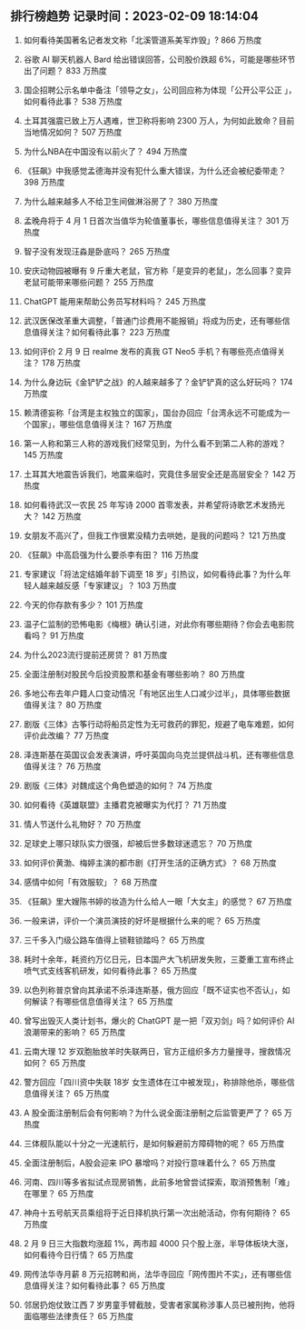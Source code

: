 
## 排行榜趋势 记录时间：2023-02-09 18:14:04
  
  1. 如何看待美国著名记者发文称「北溪管道系美军炸毁」? 866 万热度
    
  2. 谷歌 AI 聊天机器人 Bard 给出错误回答，公司股价跌超 6%，可能是哪些环节出了问题？ 833 万热度
    
  3. 国企招聘公示名单中备注「领导之女」，公司回应称为体现「公开公平公正 」，如何看待此事？ 538 万热度
    
  4. 土耳其强震已致上万人遇难，世卫称将影响 2300 万人，为何如此致命？目前当地情况如何？ 507 万热度
    
  5. 为什么NBA在中国没有以前火了？ 494 万热度
    
  6. 《狂飙》中我感觉孟德海并没有犯什么重大错误，为什么还会被纪委带走？ 398 万热度
    
  7. 为什么越来越多人不给卫生间做淋浴房了？ 380 万热度
    
  8. 孟晚舟将于 4 月 1 日首次当值华为轮值董事长，哪些信息值得关注？ 301 万热度
    
  9. 智子没有发现汪淼是卧底吗？ 265 万热度
    
  10. 安庆动物园被曝有 9 斤重大老鼠，官方称「是变异的老鼠」，怎么回事？变异老鼠可能带来哪些问题？ 255 万热度
    
  11. ChatGPT 能用来帮助公务员写材料吗？ 245 万热度
    
  12. 武汉医保改革重大调整，「普通门诊费用不能报销」将成为历史，还有哪些信息值得关注？如何看待此事？ 223 万热度
    
  13. 如何评价 2 月 9 日 realme 发布的真我 GT Neo5 手机？有哪些亮点值得关注？ 178 万热度
    
  14. 为什么身边玩《金铲铲之战》的人越来越多了？金铲铲真的这么好玩吗？ 174 万热度
    
  15. 赖清德妄称「台湾是主权独立的国家」，国台办回应「台湾永远不可能成为一个国家」，哪些信息值得关注？ 167 万热度
    
  16. 第一人称和第三人称的游戏我们经常见到，为什么看不到第二人称的游戏？ 145 万热度
    
  17. 土耳其大地震告诉我们，地震来临时，究竟住多层安全还是高层安全？ 142 万热度
    
  18. 如何看待武汉一农民 25 年写诗 2000 首零发表，并希望将诗歌艺术发扬光大？ 142 万热度
    
  19. 女朋友不高兴了，但我工作很累没精力去哄她，是我的问题吗？ 121 万热度
    
  20. 《狂飙》中高启强为什么要杀李有田？ 116 万热度
    
  21. 专家建议「将法定结婚年龄下调至 18 岁」引热议，如何看待此事？为什么年轻人越来越反感「专家建议」？ 103 万热度
    
  22. 今天的你存款有多少？ 101 万热度
    
  23. 温子仁监制的恐怖电影《梅根》确认引进，对此你有哪些期待？你会去电影院看吗？ 91 万热度
    
  24. 为什么2023流行提前还房贷？ 81 万热度
    
  25. 全面注册制对股民今后投资股票和基金有哪些影响？ 80 万热度
    
  26. 多地公布去年户籍人口变动情况「有地区出生人口减少过半」，具体哪些数据值得关注？ 80 万热度
    
  27. 剧版《三体》古筝行动将船员定性为无可救药的罪犯，规避了电车难题，如何评价此改编？ 77 万热度
    
  28. 泽连斯基在英国议会发表演讲，呼吁英国向乌克兰提供战斗机，还有哪些信息值得关注？ 76 万热度
    
  29. 剧版《三体》对魏成这个角色塑造的如何？ 74 万热度
    
  30. 如何看待《英雄联盟》主播君克被曝实为代打？ 71 万热度
    
  31. 情人节送什么礼物好？ 70 万热度
    
  32. 足球史上哪只球队实力很强，却被后世多数球迷遗忘？ 70 万热度
    
  33. 如何评价黄渤、梅婷主演的都市剧《打开生活的正确方式》？ 68 万热度
    
  34. 感情中如何「有效服软」？ 68 万热度
    
  35. 《狂飙》里大嫂陈书婷的妆造为什么给人一眼「大女主」的感觉？ 67 万热度
    
  36. 一般来讲，评价一个演员演技的好坏是根据什么来的呢？ 65 万热度
    
  37. 三千多入门级公路车值得上锁鞋锁踏吗？ 65 万热度
    
  38. 耗时十余年，耗资约万亿日元，日本国产大飞机研发失败，三菱重工宣布终止喷气式支线客机研发，如何看待此事？ 65 万热度
    
  39. 以色列称普京曾向其承诺不杀泽连斯基，俄方回应「既不证实也不否认」，如何解读？有哪些信息值得关注？ 65 万热度
    
  40. 曾写出毁灭人类计划书，爆火的 ChatGPT 是一把「双刃剑」吗？如何评价 AI 浪潮带来的影响？ 65 万热度
    
  41. 云南大理 12 岁双胞胎放羊时失联两日，官方正组织多方力量搜寻，搜救情况如何？ 65 万热度
    
  42. 警方回应「四川资中失联 18岁 女生遗体在江中被发现」，称排除他杀，哪些信息值得关注？ 65 万热度
    
  43. A 股全面注册制后会有何影响？为什么说全面注册制之后监管更严了？ 65 万热度
    
  44. 三体舰队能以十分之一光速航行，是如何躲避前方障碍物的呢？ 65 万热度
    
  45. 全面注册制后，A股会迎来 IPO 暴增吗？对投行意味着什么？ 65 万热度
    
  46. 河南、四川等多省拟试点现房销售，此前多地曾尝试探索，取消预售制「难」在哪里？ 65 万热度
    
  47. 神舟十五号航天员乘组将于近日择机执行第一次出舱活动，你有何期待？ 65 万热度
    
  48. 2 月 9 日三大指数均涨超 1%，两市超 4000 只个股上涨，半导体板块大涨，如何看待今日行情？ 65 万热度
    
  49. 网传法华寺月薪 8 万元招聘和尚，法华寺回应「网传图片不实」，还有哪些信息值得关注？如何看待此事？ 65 万热度
    
  50. 邻居扔炮仗致江西 7 岁男童手臂截肢，受害者家属称涉事人员已被刑拘，他将面临哪些法律责任？ 65 万热度
    